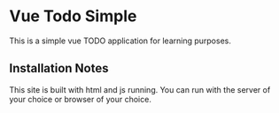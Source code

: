 # Vue Todo Simple
This is a simple vue TODO application for learning purposes.

## Installation Notes
This site is built with html and js running.  You can run with the server of your choice or browser of your choice.